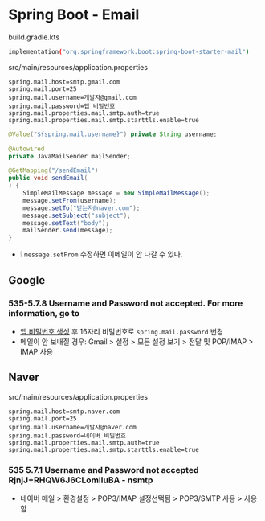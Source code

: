 # Spring Boot - Email

build.gradle.kts
```sh
implementation("org.springframework.boot:spring-boot-starter-mail")
```

src/main/resources/application.properties
```properties
spring.mail.host=smtp.gmail.com
spring.mail.port=25
spring.mail.username=개발자@gmail.com
spring.mail.password=앱 비밀번호
spring.mail.properties.mail.smtp.auth=true
spring.mail.properties.mail.smtp.starttls.enable=true
```

```java
@Value("${spring.mail.username}") private String username;

@Autowired
private JavaMailSender mailSender;

@GetMapping("/sendEmail")
public void sendEmail(
) {
    SimpleMailMessage message = new SimpleMailMessage();
    message.setFrom(username);
    message.setTo("받는자@naver.com");
    message.setSubject("subject");
    message.setText("body");
    mailSender.send(message);
}
```
* ❕ `message.setFrom` 수정하면 이메일이 안 나갈 수 있다.

## Google
### 535-5.7.8 Username and Password not accepted. For more information, go to
* [앱 비밀번호 생성](https://support.google.com/accounts/answer/185833#zippy=%2C%EC%95%B1-%EB%B9%84%EB%B0%80%EB%B2%88%ED%98%B8%EA%B0%80-%ED%95%84%EC%9A%94%ED%95%9C-%EC%9D%B4%EC%9C%A0)
후 16자리 비밀번호로 `spring.mail.password` 변경
* 메일이 안 보내질 경우: Gmail > 설정 > 모든 설정 보기 > 전달 및 POP/IMAP > IMAP 사용

## Naver
src/main/resources/application.properties
```properties
spring.mail.host=smtp.naver.com
spring.mail.port=25
spring.mail.username=개발자@naver.com
spring.mail.password=네이버 비밀번호
spring.mail.properties.mail.smtp.auth=true
spring.mail.properties.mail.smtp.starttls.enable=true
```

### 535 5.7.1 Username and Password not accepted RjnjJ+RHQW6J6CLomlluBA - nsmtp
* 네이버 메일 > 환경설정 > POP3/IMAP 설정선택됨 > POP3/SMTP 사용 > 사용함
